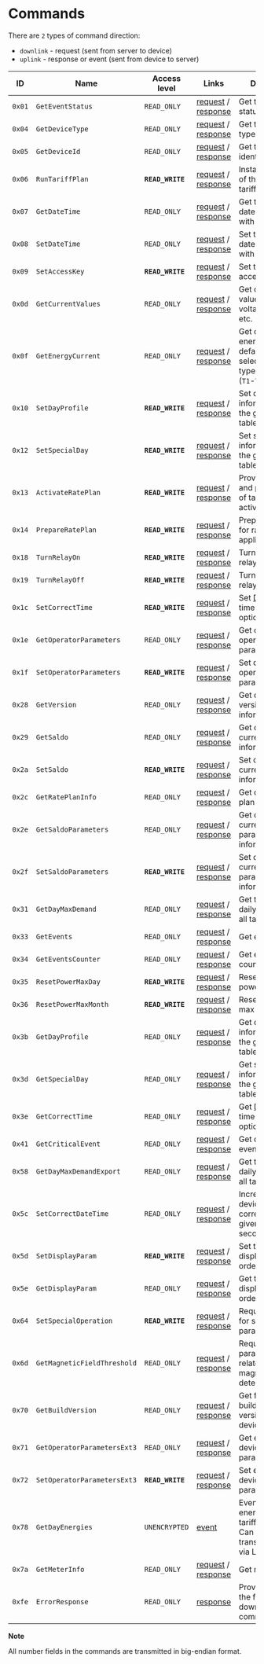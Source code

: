 # Commands

There are `2` types of command direction:

- `downlink` - request (sent from server to device)
- `uplink` - response or event (sent from device to server)

| ID     | Name                        | Access level     | Links                                                                                                   | Description                                                                                            |
| ------ | --------------------------- | ---------------- | ------------------------------------------------------------------------------------------------------- | ------------------------------------------------------------------------------------------------------ |
| `0x01` | `GetEventStatus`            | `READ_ONLY`      | [request](./GetEventStatus.md#request) / [response](./GetEventStatus.md#response)                       | Get the device status events.                                                                          |
| `0x04` | `GetDeviceType`             | `READ_ONLY`      | [request](./GetDeviceType.md#request) / [response](./GetDeviceType.md#response)                         | Get the device type.                                                                                   |
| `0x05` | `GetDeviceId`               | `READ_ONLY`      | [request](./GetDeviceId.md#request) / [response](./GetDeviceId.md#response)                             | Get the device identifier.                                                                             |
| `0x06` | `RunTariffPlan`             | **`READ_WRITE`** | [request](./RunTariffPlan.md#request) / [response](./RunTariffPlan.md#response)                         | Instant activation of the passive tariff plan.                                                         |
| `0x07` | `GetDateTime`               | `READ_ONLY`      | [request](./GetDateTime.md#request) / [response](./GetDateTime.md#response)                             | Get the device full date and time with [DST](https://en.wikipedia.org/wiki/Daylight_saving_time) flag. |
| `0x08` | `SetDateTime`               | `READ_ONLY`      | [request](./SetDateTime.md#request) / [response](./SetDateTime.md#response)                             | Set the device full date and time with [DST](https://en.wikipedia.org/wiki/Daylight_saving_time) flag. |
| `0x09` | `SetAccessKey`              | **`READ_WRITE`** | [request](./SetAccessKey.md#request) / [response](./SetAccessKey.md#response)                           | Set the device access key.                                                                             |
| `0x0d` | `GetCurrentValues`          | `READ_ONLY`      | [request](./GetCurrentValues.md#request) / [response](./GetCurrentValues.md#response)                   | Get current values like voltage, power, etc.                                                           |
| `0x0f` | `GetEnergyCurrent`          | `READ_ONLY`      | [request](./GetEnergyCurrent.md#request) / [response](./GetEnergyCurrent.md#response)                   | Get current energy `A+` by default or selected energy type for 4 tariffs (`T1`-`T4`).                  |
| `0x10` | `SetDayProfile`             | **`READ_WRITE`** | [request](./SetDayProfile.md#request) / [response](./SetDayProfile.md#response)                         | Set day profile information for the given tariff table.                                                |
| `0x12` | `SetSpecialDay`             | **`READ_WRITE`** | [request](./SetSpecialDay.md#request) / [response](./SetSpecialDay.md#response)                         | Set special day information for the given tariff table.                                                |
| `0x13` | `ActivateRatePlan`          | **`READ_WRITE`** | [request](./ActivateRatePlan.md#request) / [response](./ActivateRatePlan.md#response)                   | Provide the date and parameters of tariff plan activation.                                             |
| `0x14` | `PrepareRatePlan`           | **`READ_WRITE`** | [request](./PrepareRatePlan.md#request) / [response](./PrepareRatePlan.md#response)                     | Prepare device for rate plan application.                                                              |
| `0x18` | `TurnRelayOn`               | **`READ_WRITE`** | [request](./TurnRelayOn.md#request) / [response](./TurnRelayOn.md#response)                             | Turn the device relay on.                                                                              |
| `0x19` | `TurnRelayOff`              | **`READ_WRITE`** | [request](./TurnRelayOff.md#request) / [response](./TurnRelayOff.md#response)                           | Turn the device relay off.                                                                             |
| `0x1c` | `SetCorrectTime`            | **`READ_WRITE`** | [request](./SetCorrectTime.md#request) / [response](./SetCorrectTime.md#response)                       | Set [DST](https://en.wikipedia.org/wiki/Daylight_saving_time)/Standard time transition options.        |
| `0x1e` | `GetOperatorParameters`     | `READ_ONLY`      | [request](./GetOperatorParameters.md#request) / [response](./GetOperatorParameters.md#response)         | Get device operator parameters.                                                                        |
| `0x1f` | `SetOperatorParameters`     | **`READ_WRITE`** | [request](./SetOperatorParameters.md#request) / [response](./SetOperatorParameters.md#response)         | Set device operator parameters.                                                                        |
| `0x28` | `GetVersion`                | `READ_ONLY`      | [request](./GetVersion.md#request) / [response](./GetVersion.md#response)                               | Get device version information.                                                                        |
| `0x29` | `GetSaldo`                  | `READ_ONLY`      | [request](./GetSaldo.md#request) / [response](./GetSaldo.md#response)                                   | Get device current saldo information.                                                                  |
| `0x2a` | `SetSaldo`                  | **`READ_WRITE`** | [request](./SetSaldo.md#request) / [response](./SetSaldo.md#response)                                   | Set device current saldo information.                                                                  |
| `0x2c` | `GetRatePlanInfo`           | `READ_ONLY`      | [request](./GetRatePlanInfo.md#request) / [response](./GetRatePlanInfo.md#response)                     | Get device rate plan information.                                                                      |
| `0x2e` | `GetSaldoParameters`        | `READ_ONLY`      | [request](./GetSaldoParameters.md#request) / [response](./GetSaldoParameters.md#response)               | Get device current saldo parameters information.                                                       |
| `0x2f` | `SetSaldoParameters`        | **`READ_WRITE`** | [request](./SetSaldoParameters.md#request) / [response](./SetSaldoParameters.md#response)               | Set device current saldo parameters information.                                                       |
| `0x31` | `GetDayMaxDemand`           | `READ_ONLY`      | [request](./GetDayMaxDemand.md#request) / [response](./GetDayMaxDemand.md#response)                     | Get the maximum daily power `P+` for all tariffs (`T1`-`T4`).                                          |
| `0x33` | `GetEvents`                 | `READ_ONLY`      | [request](./GetEvevents.md#request) / [response](./GetEvevents.md#response)                             | Get events.                                                                                            |
| `0x34` | `GetEventsCounter`          | `READ_ONLY`      | [request](./GetEventsCounter.md#request) / [response](./getEventsCounter.md#response)                   | Get events counters.                                                                                   |
| `0x35` | `ResetPowerMaxDay`          | **`READ_WRITE`** | [request](./ResetPowerMaxDay.md#request) / [response](./ResetPowerMaxDay.md#response)                   | Reset daily max power.                                                                                 |
| `0x36` | `ResetPowerMaxMonth`        | **`READ_WRITE`** | [request](./ResetPowerMaxMonth.md#request) / [response](./ResetPowerMaxMonth.md#response)               | Reset for monthly max power.                                                                           |
| `0x3b` | `GetDayProfile`             | `READ_ONLY`      | [request](./GetDayProfile.md#request) / [response](./GetDayProfile.md#response)                         | Get day profile information for the given tariff table.                                                |
| `0x3d` | `GetSpecialDay`             | `READ_ONLY`      | [request](GetSpecialDay.md#request) / [response](GetSpecialDay.md#response)                             | Get special day information for the given tariff table.                                                |
| `0x3e` | `GetCorrectTime`            | `READ_ONLY`      | [request](./GetCorrectTime.md#request) / [response](./GetCorrectTime.md#response)                       | Get [DST](https://en.wikipedia.org/wiki/Daylight_saving_time)/Standard time transition options.        |
| `0x41` | `GetCriticalEvent`          | `READ_ONLY`      | [request](./GetCriticalEvent.md#request) / [response](./GetCriticalEvent.md#response)                   | Get device critical events.                                                                            |
| `0x58` | `GetDayMaxDemandExport`     | `READ_ONLY`      | [request](./GetDayMaxDemandExport.md#request) / [response](./GetDayMaxDemandExport.md#response)         | Get the maximum daily power `P-` for all tariffs (`T1`-`T4`).                                          |
| `0x5c` | `SetCorrectDateTime`        | `READ_ONLY`      | [request](./SetCorrectDateTime.md#request) / [response](./SetCorrectDateTime.md#response)               | Incremental device time correction (for a given number of seconds).                                    |
| `0x5d` | `SetDisplayParam`           | **`READ_WRITE`** | [request](./SetDisplayParam.md#request) / [response](./SetDisplayParam.md#response)                     | Set the meter displays sorting order.                                                                  |
| `0x5e` | `GetDisplayParam`           | `READ_ONLY`      | [request](./GetDisplayParam.md#request) / [response](./GetDisplayParam.md#response)                     | Get the meter displays sorting order.                                                                  |
| `0x64` | `SetSpecialOperation`       | **`READ_WRITE`** | [request](./SetSpecialOperation.md#request) / [response](./SetSpecialOperation.md#response)             | Request/response for setting special parameters.                                                       |
| `0x6d` | `GetMagneticFieldThreshold` | `READ_ONLY`      | [request](./GetMagneticFieldThreshold.md#request) / [response](./GetMagneticFieldThreshold.md#response) | Request/response parameters related to magnetic field detection.                                       |
| `0x70` | `GetBuildVersion`           | `READ_ONLY`      | [request](./GetBuildVersion.md#request) / [response](./GetBuildVersion.md#response)                     | Get firmware build date and version from device.                                                       |
| `0x71` | `GetOperatorParametersExt3` | `READ_ONLY`      | [request](./GetOperatorParametersExt3.md#request) / [response](./GetOperatorParametersExt3.md#response) | Get extended device operator parameters 3.                                                             |
| `0x72` | `SetOperatorParametersExt3` | **`READ_WRITE`** | [request](./SetOperatorParametersExt3.md#request) / [response](./SetOperatorParametersExt3.md#response) | Set extended device operator parameters 3.                                                             |
| `0x78` | `GetDayEnergies`            | `UNENCRYPTED`    | [event](./uplink/GetDayEnergies.md)                                                                     | Event to get day energies by 4 tariffs (T1-T4). Can be transmitted only via Lora.                      |
| `0x7a` | `GetMeterInfo`              | `READ_ONLY`      | [request](./GetMeterInfo.md#request) / [response](./GetMeterInfo.md#response)                           | Get meter info.                                                                                        |
| `0xfe` | `ErrorResponse`             | `READ_ONLY`      | [response](./ErrorResponse.md#response)                                                                 | Provide info for the failed downlink command.                                                          |


**Note**

All number fields in the commands are transmitted in big-endian format.
